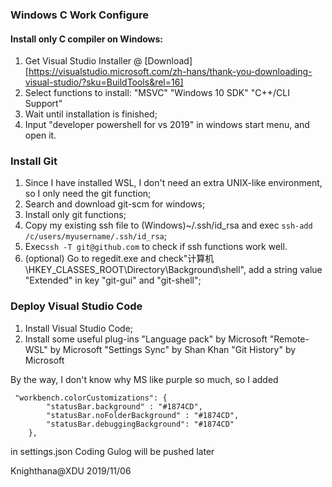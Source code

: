 <meta http-equiv="Content-Type" content="text/html; charset=utf-8">

### Windows C Work Configure ###

#### Install only C compiler on Windows: ####
1. Get Visual Studio Installer @ [Download][https://visualstudio.microsoft.com/zh-hans/thank-you-downloading-visual-studio/?sku=BuildTools&rel=16]
2. Select functions to install:
    "MSVC"
    "Windows 10 SDK"
    "C++/CLI Support"
3. Wait until installation is finished;
4. Input "developer powershell for vs 2019" in windows start menu, and open it.

### Install Git ###
1. Since I have installed WSL, I don't need an extra UNIX-like environment, so I only need the git function;
2. Search and download git-scm for windows;
3. Install only git functions;
4. Copy my existing ssh file to (Windows)~/.ssh/id_rsa and exec `ssh-add /c/users/myusername/.ssh/id_rsa`;
5. Exec`ssh -T git@github.com` to check if ssh functions work well.
6. (optional) Go to regedit.exe and check"计算机\HKEY_CLASSES_ROOT\Directory\Background\shell", add a string value "Extended" in key "git-gui" and "git-shell";
### Deploy Visual Studio Code ###
1. Install Visual Studio Code;
2. Install some useful plug-ins
    "Language pack" by Microsoft
    "Remote-WSL" by Microsoft
    "Settings Sync" by Shan Khan
    "Git History" by Microsoft

By the way, I don't know why MS like purple so much, so I added
```
 "workbench.colorCustomizations": {
        "statusBar.background" : "#1874CD",
        "statusBar.noFolderBackground" : "#1874CD",
        "statusBar.debuggingBackground": "#1874CD"
    },
```
in settings.json
Coding Gulog will be pushed later

Knighthana@XDU
2019/11/06
